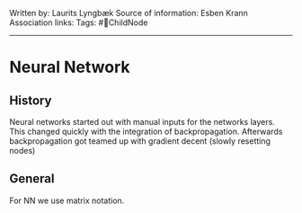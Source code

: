 Written by: Laurits Lyngbæk
Source of information: Esben Krann
Association links:
Tags: #📑ChildNode 
___
# Neural Network
## History 
Neural networks started out with manual inputs for the networks layers.
This changed quickly with the integration of backpropagation.
Afterwards backpropagation got teamed up with gradient decent (slowly resetting nodes)

## General
For NN we use matrix notation.




